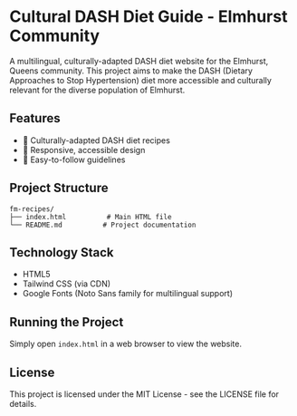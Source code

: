 # Cultural DASH Diet Guide - Elmhurst Community

A multilingual, culturally-adapted DASH diet website for the Elmhurst, Queens community. This project aims to make the DASH (Dietary Approaches to Stop Hypertension) diet more accessible and culturally relevant for the diverse population of Elmhurst.

## Features

- 🍲 Culturally-adapted DASH diet recipes
- 📱 Responsive, accessible design
- 🎯 Easy-to-follow guidelines

## Project Structure

```
fm-recipes/
├── index.html          # Main HTML file
└── README.md          # Project documentation
```

## Technology Stack

- HTML5
- Tailwind CSS (via CDN)
- Google Fonts (Noto Sans family for multilingual support)

## Running the Project

Simply open `index.html` in a web browser to view the website.

## License

This project is licensed under the MIT License - see the LICENSE file for details.